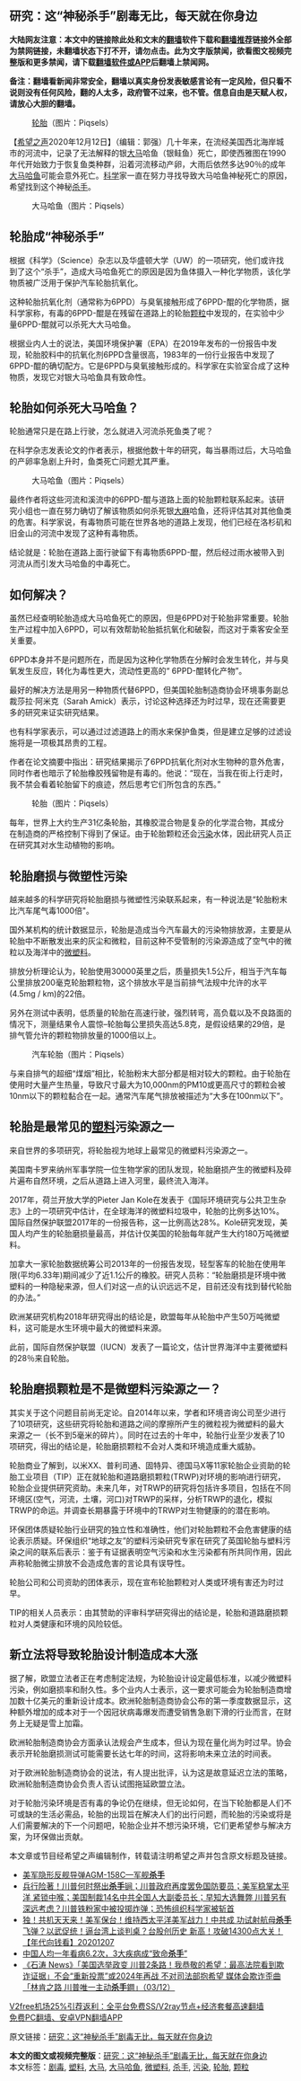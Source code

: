  <h2>研究：这“神秘杀手”剧毒无比，每天就在你身边</h2> <p class="notice"><b>大陆网友注意：本文中的链接除此处和文末的<a href="https://github.com/bannedbook/fanqiang" >翻墙</a>软件下载和<a href="https://github.com/killgcd/justmysocks/blob/master/README.md">翻墙推荐</a>链接外全部为禁网链接，未翻墙状态下打不开，请勿点击。此为文字版禁闻，欲看图文视频完整版和更多禁闻，请下载<a href="https://github.com/bannedbook/fanqiang">翻墙软件或APP</a>后翻墙上禁闻网。</p><p>备注：翻墙看新闻非常安全，翻墙以真实身份发表敏感言论有一定风险，但只看不说则没有任何风险，翻的人太多，政府管不过来，也不管。信息自由是天赋人权，请放心大胆的翻墙。</b></p>  <div class="entry"> <figure><figcaption><a href="https://www.bannedbook.org/bnews/tag/%E8%BD%AE%E8%83%8E/" class="st_tag internal_tag" rel="tag" title="标签 轮胎 下的日志">轮胎</a>（图片：Piqsels）</figcaption></figure> <p>【<span class='wp_keywordlink_affiliate'><a href="https://www.soundofhope.org" title="希望之声" target="_blank">希望之声</a></span>2020年12月12日】（编辑：郭强）几十年来，在流经美国西北海岸城市的河流中，记录了无法解释的银<a href="https://www.bannedbook.org/bnews/tag/%e5%a4%a7%e9%a9%ac/" class="st_tag internal_tag" rel="tag" title="标签 大马 下的日志">大马</a>哈鱼（银鲑鱼）死亡，即使西雅图在1990年代开始致力于恢复鱼类种群，沿着河流移动产卵，大雨后依然多达90％的成年<a href="https://www.bannedbook.org/bnews/tag/%e5%a4%a7%e9%a9%ac%e5%93%88%e9%b1%bc/" class="st_tag internal_tag" rel="tag" title="标签 大马哈鱼 下的日志">大马哈鱼</a>可能会意外死亡。<span class='wp_keywordlink'><a href="https://www.bannedbook.org/forum11/topic309.html" title="禁片：“科学”的棍子" target="_blank">科学</a></span>家一直在努力寻找导致大马哈鱼神秘死亡的原因，希望找到这个神秘<a href="https://www.bannedbook.org/bnews/tag/%E6%9D%80%E6%89%8B/" class="st_tag internal_tag" rel="tag" title="标签 杀手 下的日志">杀手</a>。</p> <figure><figcaption>大马哈鱼（图片：Piqsels）</figcaption></figure> <h2>轮胎成“神秘杀手”</h2> <p>根据《科学》（Science）杂志以及华盛顿大学（UW）的一项研究，他们或许找到了这个“杀手”，造成大马哈鱼死亡的原因是因为鱼体摄入一种化学物质，该化学物质被广泛用于保护汽车轮胎抗氧化。</p> <p>这种轮胎抗氧化剂（通常称为6PPD）与臭氧接触形成了6PPD-醌的化学物质，据科学家称，有毒的6PPD-醌是在残留在道路上的轮胎<a href="https://www.bannedbook.org/bnews/tag/%E9%A2%97%E7%B2%92/" class="st_tag internal_tag" rel="tag" title="标签 颗粒 下的日志">颗粒</a>中发现的，在实验中少量6PPD-醌就可以杀死大大马哈鱼。</p> <p>根据业内人士的说法，美国环境保护署（EPA）在2019年发布的一份报告中发现，轮胎胶料中的抗氧化剂6PPD含量很高，1983年的一份行业报告中发现了6PPD-醌的确切配方。它是6PPD与臭氧接触形成的。科学家在实验室合成了这种物质，发现它对银大马哈鱼具有致命性。</p> <h2>轮胎如何杀死大马哈鱼？</h2> <p>轮胎通常只是在路上行驶，怎么就进入河流杀死鱼类了呢？</p> <p>在科学杂志发表论文的作者表示，根据他数十年的研究，每当暴雨过后，大马哈鱼的产卵率急剧上升时，鱼类死亡问题尤其严重。</p> <figure><figcaption>大马哈鱼（图片：Piqsels）</figcaption></figure> <p>最终作者将这些河流和溪流中的6PPD-醌与道路上面的轮胎颗粒联系起来。该研究小组也一直在努力确切了解该物质如何杀死银<span class='wp_keywordlink'><a href="https://www.bannedbook.org/bnews/lifebaike/20181016/1013890.html" title="中国留学生试了一下大麻 结果死在回国路上" target="_blank">大麻</a></span>哈鱼，还将评估其对其他鱼类的危害。科学家说，有毒物质可能在世界各地的道路上发现，他们已经在洛杉矶和旧金山的河流中发现了这种有毒物质。</p> <p>结论就是：轮胎在道路上面行驶留下有毒物质6PPD-醌，然后经过雨水被带入到河流从而引发大马哈鱼的中毒死亡。</p> <h2>如何解决？</h2> <p>虽然已经查明轮胎造成大马哈鱼死亡的原因，但是6PPD对于轮胎非常重要。轮胎生产过程中加入6PPD，可以有效帮助轮胎抵抗氧化和破裂，而这对于乘客安全至关重要。</p>  <p>6PPD本身并不是问题所在，而是因为这种化学物质在分解时会发生转化，并与臭氧发生反应，转化为毒性更大，流动性更高的“ 6PPD-醌转化产物”。</p> <p>最好的解决方法是用另一种物质代替6PPD，但美国轮胎制造商协会环境事务副总裁莎拉·阿米克（Sarah Amick）表示，讨论这种选择还为时过早，现在还需要更多的研究来证实研究结果。</p> <p>也有科学家表示，可以通过过滤道路上的雨水来保护鱼类，但是建立足够的过滤设施将是一项极其昂贵的工程。</p> <p>作者在论文摘要中指出：研究结果揭示了6PPD抗氧化剂对水生物种的意外危害，同时作者也暗示了轮胎橡胶残留物是有毒的。他说：“现在，当我在街上行走时，我不禁会看着轮胎留下的痕迹，然后思考它们所包含的东西。”</p> <figure><figcaption>轮胎（图片：Piqsels）</figcaption></figure> <p>每年，世界上大约生产31亿条轮胎，其橡胶混合物是复杂的化学混合物，其成分在制造商的严格控制下得到了保证。由于轮胎颗粒还会<a href="https://www.bannedbook.org/bnews/tag/%e6%b1%a1%e6%9f%93/" class="st_tag internal_tag" rel="tag" title="标签 污染 下的日志">污染</a>水体，因此研究人员正在研究其对水生动植物的影响。</p> <h2>轮胎磨损与微塑性污染</h2> <p>越来越多的科学研究将轮胎磨损与微塑性污染联系起来，有一种说法是“轮胎粉末比汽车尾气毒1000倍&quot;。</p> <p>国外某机构的统计数据显示，轮胎是造成当今汽车最大的污染物排放源，主要是从轮胎中不断散发出来的灰尘和微粒，目前这种不受管制的污染源造成了空气中的微粒以及海洋中的<a href="https://www.bannedbook.org/bnews/tag/%E5%BE%AE%E5%A1%91%E6%96%99/" class="st_tag internal_tag" rel="tag" title="标签 微塑料 下的日志">微塑料</a>。</p> <p>排放分析理论认为，轮胎使用30000英里之后，质量损失1.5公斤，相当于汽车每公里排放200毫克轮胎颗粒物，这个排放水平是当前排气法规中允许的水平(4.5mg / km)的22倍。</p> <p>另外在测试中表明，低质量的轮胎在高速行驶，强烈转弯，高负载以及不良路面的情况下，测量结果令人震惊–轮胎每公里损失高达5.8克，是假设结果的29倍，是排气管允许的颗粒物排放量的1000倍以上。</p>  <figure><figcaption>汽车轮胎（图片：Piqsels）</figcaption></figure> <p>与来自排气的超细“煤烟”相比，轮胎粉末大部分都是相对较大的颗粒。由于轮胎在使用时大量产生热量，导致尺寸最大为10,000nm的PM10或更高尺寸的颗粒会被10nm以下的颗粒黏合在一起。通常汽车尾气排放被描述为“大多在100nm以下”。</p> <h2>轮胎是最常见的<a href="https://www.bannedbook.org/bnews/tag/%E5%A1%91%E6%96%99/" class="st_tag internal_tag" rel="tag" title="标签 塑料 下的日志">塑料</a>污染源之一</h2> <p>来自世界的多项研究，将轮胎视为地球上最常见的微塑料污染源之一。</p> <p>美国南卡罗来纳州军事学院一位生物学家的团队发现，轮胎磨损产生的微塑料及碎片遍布自然环境，之后从道路上进入河里，最终流入海洋。</p> <p>2017年，荷兰开放大学的Pieter Jan Kole在发表于《国际环境研究与公共卫生杂志》上的一项研究中估计，在全球海洋的微塑料垃圾中，轮胎的比例多达10%。国际自然保护联盟2017年的一份报告称，这一比例高达28%。Kole研究发现，美国人均产生的轮胎磨损量最高，并估计仅美国的轮胎每年就产生大约180万吨微塑料。</p> <p>加拿大一家轮胎数据统筹公司2013年的一份报告发现，轻型客车的轮胎在使用年限(平均6.33年)期间减少了近1.1公斤的橡胶。研究人员称：“轮胎磨损是环境中微塑料的一种隐秘来源，但人们对这一点的认识远远不足，目前还没有找到替代轮胎的办法。”</p> <p>欧洲某研究机构2018年研究得出的结论是，欧盟每年从轮胎中产生50万吨微塑料，这可能是水生环境中最大的微塑料来源。</p> <p>此前，国际自然保护联盟（IUCN）发表了一篇论文，估计世界海洋中主要微塑料的28％来自轮胎。</p> <h2>轮胎磨损颗粒是不是微塑料污染源之一？</h2> <p>其实关于这个问题目前尚无定论。自2014年以来，学者和环境咨询公司至少进行了10项研究，这些研究将轮胎和道路之间的摩擦所产生的微粒视为微塑料的最大来源之一（长不到5毫米的碎片）。同时在过去的十年中，轮胎行业至少发表了10项研究，得出的结论是，轮胎磨损颗粒不会对人类和环境造成重大威胁。</p> <p>轮胎商业了解到，以米XX、普利司通、固特异、德国马X等11家轮胎企业资助的轮胎工业项目（TIP）正在就轮胎和道路磨损颗粒(TRWP)对环境的影响进行研究，轮胎企业提供研究资助。未来几年，对TRWP的研究将包括许多项目，包括在不同环境区(空气，河流，土壤，河口)对TRWP的采样，分析TRWP的退化，模拟TRWP的命运。并调查长期暴露于环境中的TRWP对生物健康的的潜在影响。</p>  <p>环保团体质疑轮胎行业研究的独立性和准确性，他们对轮胎颗粒不会危害健康的结论表示质疑。环保组织“地球之友”的塑料污染研究专家在研究了英国轮胎与塑料污染之间的联系后表示：鉴于有证据表明空气污染和水生污染都有所共同作用，因此声称轮胎微尘排放不会造成危害的言论具有误导性。</p> <p>轮胎公司和公司资助的团体表示，现在宣布轮胎颗粒对人类或环境有害还为时过早。</p> <p>TIP的相关人员表示：由其赞助的评审科学研究得出的结论是，轮胎和道路磨损颗粒对人类健康和环境的风险较低。</p> <h2>新立法将导致轮胎设计制造成本大涨</h2> <p>据了解，欧盟立法者正在考虑制定法规，为轮胎设计设定最低标准，以减少微塑料污染，例如磨损率和耐久性。多个业内人士表示，这一要求可能会为轮胎制造商增加数十亿美元的重新设计成本。欧洲轮胎制造商协会公布的第一季度数据显示，这种额外增加的成本对于一个因冠状病毒爆发而遭受销售急剧下滑的行业而言，在财务上无疑是雪上加霜。</p> <p>欧洲轮胎制造商协会方面承认法规会产生成本，但认为现在量化尚为时过早。协会表示开轮胎磨损测试可能需要长达七年的时间，这将影响未来立法的时间表。</p> <p>对于欧洲轮胎制造商协会的说法，有人提出批评，认为这是故意延迟立法的策略，欧洲轮胎制造商协会负责人否认试图拖延欧盟立法。</p> <p>对于轮胎污染环境是否有毒的争论仍在继续，但无论如何，在当下轮胎都是人们不可或缺的生活必需品，轮胎的出现旨在解决人们的出行问题，而轮胎的污染或将是人们需要解决的下一个问题吧，轮胎企业并不想污染环境，它们更希望参与解决方案，为环保做出贡献。</p> <p>本文章或节目经希望之声编辑制作，转载请注明希望之声并包含原文标题及链接。</p> <ul class='op-related-articles' title='相关阅读'> <li><a href='https://www.bannedbook.org/bnews/cbnews/20201211/1445785.html' target='_blank'>美军隐形反舰导弹AGM-158C—军舰<b>杀手</b></a></li> <li><a href='https://www.bannedbook.org/bnews/bannedvideo/20201208/1444210.html' target='_blank'>兵行险著！川普何时祭出<b>杀手</b>锏；川普政府再度罢免国防要员；美军稳掌太平洋 紧锁中喉；美国制裁14名中共全国人大副委员长；早知大选舞弊 川普另有深远考虑？川普铁粉家中被投掷炸弹；恐怖组织科学家被斩首</a></li> <li><a href='https://www.bannedbook.org/bnews/taiwannews/20201207/1443680.html' target='_blank'>独！共机天天来！美军保台！维持西太平洋美军战力！中共成 功试射航母<b>杀手</b>飞弹？以武促统！逼台湾上谈判桌？台股创历史 新高！攻破14300点大关！【年代向钱看】20201207</a></li> <li><a href='https://www.bannedbook.org/bnews/baitai/20201205/1442427.html' target='_blank'>中国人均一年看病6.2次，3大疾病成“致命<b>杀手</b>”</a></li> <li><a href='https://www.bannedbook.org/bnews/bannedvideo/20201204/1441617.html' target='_blank'>《石涛 News》「美国选举政变 川普2条路！我恭敬的希望：最高法院看到欺诈证据」不会“重新投票”或2024年再战 不对司法部抱希望 媒体会欺诈歪曲「林肯之路 川普唯一主动<b>杀手</b>鐧」（03/12）</a></li> </ul> <p class="texttj"> <a href="https://github.com/bannedbook/fanqiang/wiki/V2ray%E6%9C%BA%E5%9C%BA" target="_blank">V2free机场25%引荐返利：全平台免费SS/V2ray节点+经济套餐高速翻墙</a><br/> <a href="https://github.com/bannedbook/fanqiang/wiki/%E7%A6%81%E9%97%BB%E7%BD%91%E5%AE%89%E5%8D%93%E7%BF%BB%E5%A2%99%E6%96%B0%E9%97%BBAPP" target="_blank">免费PC翻墙、安卓VPN翻墙APP</a></p><p>原文链接：<a class="src_link"  href="https://www.soundofhope.org/post/452647" target="_blank">研究：这“神秘杀手”剧毒无比，每天就在你身边</a></p> <a name='sharetosocial'></a>       <div><b>本文的图文或视频完整版</b>：<a href='https://www.bannedbook.org/bnews/comments/20201212/1446453.html'>研究：这“神秘杀手”剧毒无比，每天就在你身边</a></div>  </div><!--END ENTRY--> <div class="postfooter"> <div>本文标签：<a href="https://www.bannedbook.org/bnews/tag/%E5%89%A7%E6%AF%92/" rel="tag">剧毒</a>, <a href="https://www.bannedbook.org/bnews/tag/%E5%A1%91%E6%96%99/" rel="tag">塑料</a>, <a href="https://www.bannedbook.org/bnews/tag/%e5%a4%a7%e9%a9%ac/" rel="tag">大马</a>, <a href="https://www.bannedbook.org/bnews/tag/%e5%a4%a7%e9%a9%ac%e5%93%88%e9%b1%bc/" rel="tag">大马哈鱼</a>, <a href="https://www.bannedbook.org/bnews/tag/%E5%BE%AE%E5%A1%91%E6%96%99/" rel="tag">微塑料</a>, <a href="https://www.bannedbook.org/bnews/tag/%E6%9D%80%E6%89%8B/" rel="tag">杀手</a>, <a href="https://www.bannedbook.org/bnews/tag/%e6%b1%a1%e6%9f%93/" rel="tag">污染</a>, <a href="https://www.bannedbook.org/bnews/tag/%E8%BD%AE%E8%83%8E/" rel="tag">轮胎</a>, <a href="https://www.bannedbook.org/bnews/tag/%E9%A2%97%E7%B2%92/" rel="tag">颗粒</a></div>  </div><!--END POSTFOOTER--> 